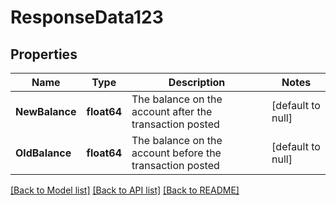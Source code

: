 # ResponseData123

## Properties
Name | Type | Description | Notes
------------ | ------------- | ------------- | -------------
**NewBalance** | **float64** | The balance on the account after the transaction posted | [default to null]
**OldBalance** | **float64** | The balance on the account before the transaction posted | [default to null]

[[Back to Model list]](../README.md#documentation-for-models) [[Back to API list]](../README.md#documentation-for-api-endpoints) [[Back to README]](../README.md)

